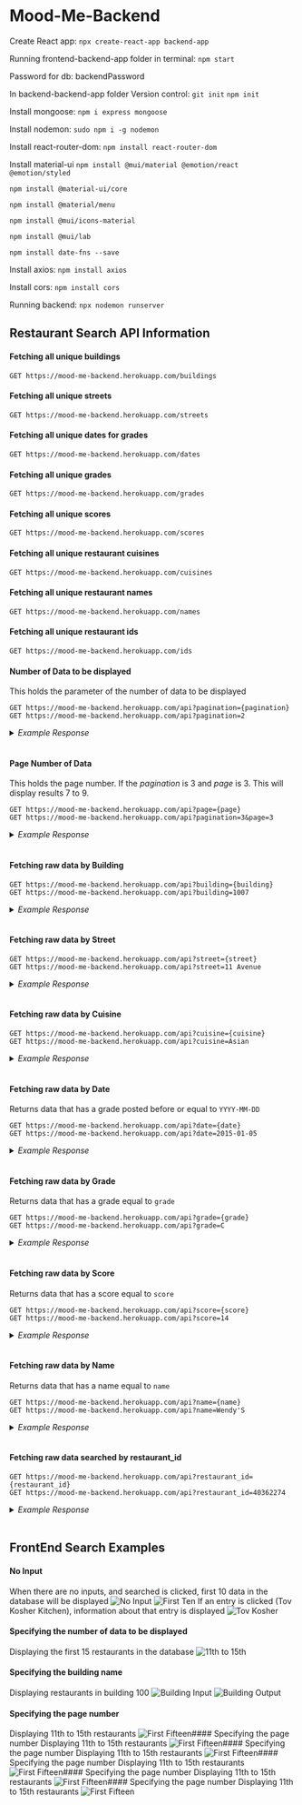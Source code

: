 # Mood-Me-Backend

Create React app: 
`npx create-react-app backend-app`

Running frontend-backend-app folder in terminal: 
`npm start`

Password for db: 
backendPassword

In backend-backend-app folder
Version control:
`git init`
`npm init`

Install mongoose: 
`npm i express mongoose`

Install nodemon: 
`sudo npm i -g nodemon`

Install react-router-dom:
`npm install react-router-dom`

Install material-ui
`npm install @mui/material @emotion/react @emotion/styled`

`npm install @material-ui/core`

`npm install @material/menu`

`npm install @mui/icons-material`

`npm install @mui/lab`

`npm install date-fns --save`

Install axios: 
`npm install axios`

Install cors: 
`npm install cors`

Running backend:
`npx nodemon runserver` 

## Restaurant Search API Information 

#### Fetching all unique buildings
```http
GET https://mood-me-backend.herokuapp.com/buildings
```

#### Fetching all unique streets
```http
GET https://mood-me-backend.herokuapp.com/streets
```

#### Fetching all unique dates for grades
```http
GET https://mood-me-backend.herokuapp.com/dates
```

#### Fetching all unique grades
```http
GET https://mood-me-backend.herokuapp.com/grades
```

#### Fetching all unique scores
```http
GET https://mood-me-backend.herokuapp.com/scores
```

#### Fetching all unique restaurant cuisines
```http
GET https://mood-me-backend.herokuapp.com/cuisines
```

#### Fetching all unique restaurant names
```http
GET https://mood-me-backend.herokuapp.com/names
```

#### Fetching all unique restaurant ids
```http
GET https://mood-me-backend.herokuapp.com/ids
```

#### Number of Data to be displayed
This holds the parameter of the number of data to be displayed
```http
GET https://mood-me-backend.herokuapp.com/api?pagination={pagination}
GET https://mood-me-backend.herokuapp.com/api?pagination=2
```

<details>
  <summary><i>Example Response</i></summary>

```JSON
{
    "data": [{
        "address": {
            "building": "97-22",
            "street": "63 Road"
        },
        "_id": "5eb3d668b31de5d588f4292f",
        "cuisine": "Jewish/Kosher",
        "grades": [
            {
                "_id": "62088ae6408448377263c2a7",
                "date": "2014-11-24T00:00:00.000Z",
                "grade": "Z",
                "score": 20
            },
            {
                "_id": "62088ae6408448377263c2a8",
                "date": "2013-01-17T00:00:00.000Z",
                "grade": "A",
                "score": 13
            },
            {
                "_id": "62088ae6408448377263c2a9",
                "date": "2012-08-02T00:00:00.000Z",
                "grade": "A",
                "score": 13
            },
            {
                "_id": "62088ae6408448377263c2aa",
                "date": "2011-12-15T00:00:00.000Z",
                "grade": "B",
                "score": 25
            }
        ],
        "name": "Tov Kosher Kitchen",
        "restaurant_id": "40356068"
    },
    {
        "address": {
            "building": "469",
            "street": "Flatbush Avenue"
        },
        "_id": "5eb3d668b31de5d588f4292d",
        "cuisine": "Hamburgers",
        "grades": [
            {
                "_id": "62088ae6408448377263c2ab",
                "date": "2014-12-30T00:00:00.000Z",
                "grade": "A",
                "score": 8
            },
            {
                "_id": "62088ae6408448377263c2ac",
                "date": "2014-07-01T00:00:00.000Z",
                "grade": "B",
                "score": 23
            },
            {
                "_id": "62088ae6408448377263c2ad",
                "date": "2013-04-30T00:00:00.000Z",
                "grade": "A",
                "score": 12
            },
            {
                "_id": "62088ae6408448377263c2ae",
                "date": "2012-05-08T00:00:00.000Z",
                "grade": "A",
                "score": 12
            }
        ],
        "name": "Wendy'S",
        "restaurant_id": "30112340"
    }]
}
```

</details>
<br>

#### Page Number of Data
This holds the page number. If the <i>pagination</i> is 3 and <i>page</i> is 3. This will display results 7 to 9. 
```http
GET https://mood-me-backend.herokuapp.com/api?page={page}
GET https://mood-me-backend.herokuapp.com/api?pagination=3&page=3
```
<details>
  <summary><i>Example Response</i></summary>

```JSON
{
    "data": [{
        "address": {
            "building": "1839",
            "street": "Nostrand Avenue"
        },
        "_id": "5eb3d668b31de5d588f42932",
        "cuisine": "Ice Cream, Gelato, Yogurt, Ices",
        "grades": [
            {
                "_id": "62088f5ceebf85aed2b973a2",
                "date": "2014-07-14T00:00:00.000Z",
                "grade": "A",
                "score": 12
            },
            {
                "_id": "62088f5ceebf85aed2b973a3",
                "date": "2013-07-10T00:00:00.000Z",
                "grade": "A",
                "score": 8
            },
            {
                "_id": "62088f5ceebf85aed2b973a4",
                "date": "2012-07-11T00:00:00.000Z",
                "grade": "A",
                "score": 5
            },
            {
                "_id": "62088f5ceebf85aed2b973a5",
                "date": "2012-02-23T00:00:00.000Z",
                "grade": "A",
                "score": 8
            }
        ],
        "name": "Taste The Tropics Ice Cream",
        "restaurant_id": "40356731"
    },
    {
        "address": {
            "building": "7715",
            "street": "18 Avenue"
        },
        "_id": "5eb3d668b31de5d588f42934",
        "cuisine": "American",
        "grades": [
            {
                "_id": "62088f5ceebf85aed2b973a6",
                "date": "2014-04-16T00:00:00.000Z",
                "grade": "A",
                "score": 5
            },
            {
                "_id": "62088f5ceebf85aed2b973a7",
                "date": "2013-04-23T00:00:00.000Z",
                "grade": "A",
                "score": 2
            },
            {
                "_id": "62088f5ceebf85aed2b973a8",
                "date": "2012-04-24T00:00:00.000Z",
                "grade": "A",
                "score": 5
            },
            {
                "_id": "62088f5ceebf85aed2b973a9",
                "date": "2011-12-16T00:00:00.000Z",
                "grade": "A",
                "score": 2
            }
        ],
        "name": "C & C Catering Service",
        "restaurant_id": "40357437"
    },
    {
        "address": {
            "building": "1",
            "street": "East   66 Street"
        },
        "_id": "5eb3d668b31de5d588f42937",
        "cuisine": "American",
        "grades": [
            {
                "_id": "62088f5ceebf85aed2b973aa",
                "date": "2014-05-07T00:00:00.000Z",
                "grade": "A",
                "score": 3
            },
            {
                "_id": "62088f5ceebf85aed2b973ab",
                "date": "2013-05-03T00:00:00.000Z",
                "grade": "A",
                "score": 4
            },
            {
                "_id": "62088f5ceebf85aed2b973ac",
                "date": "2012-04-30T00:00:00.000Z",
                "grade": "A",
                "score": 6
            },
            {
                "_id": "62088f5ceebf85aed2b973ad",
                "date": "2011-12-27T00:00:00.000Z",
                "grade": "A",
                "score": 0
            }
        ],
        "name": "1 East 66Th Street Kitchen",
        "restaurant_id": "40359480"
    }]
}
```

</details>
<br>

#### Fetching raw data by Building
```http
GET https://mood-me-backend.herokuapp.com/api?building={building}
GET https://mood-me-backend.herokuapp.com/api?building=1007
```
<details>
  <summary><i>Example Response</i></summary>

```JSON
{
    "data": {
        "address": {
            "building": "1007",
            "street": "Morris Park Ave"
        },
        "_id": "5eb3d668b31de5d588f4292e",
        "cuisine": "Bakery",
        "grades": [
            {
                "_id": "620890cceebf85aed2b973b9",
                "date": "2014-03-03T00:00:00.000Z",
                "grade": "A",
                "score": 2
            },
            {
                "_id": "620890cceebf85aed2b973ba",
                "date": "2013-09-11T00:00:00.000Z",
                "grade": "A",
                "score": 6
            },
            {
                "_id": "620890cceebf85aed2b973bb",
                "date": "2013-01-24T00:00:00.000Z",
                "grade": "A",
                "score": 10
            },
            {
                "_id": "620890cceebf85aed2b973bc",
                "date": "2011-11-23T00:00:00.000Z",
                "grade": "A",
                "score": 9
            },
            {
                "_id": "620890cceebf85aed2b973bd",
                "date": "2011-03-10T00:00:00.000Z",
                "grade": "B",
                "score": 14
            }
        ],
        "name": "Morris Park Bake Shop",
        "restaurant_id": "30075445"
    }
}
```
</details>
<br>

#### Fetching raw data by Street
```http
GET https://mood-me-backend.herokuapp.com/api?street={street}
GET https://mood-me-backend.herokuapp.com/api?street=11 Avenue
```
<details>
  <summary><i>Example Response</i></summary>

```JSON
{
    "data": {
        "address": {
            "building": "6522",
            "street": "11 Avenue"
        },
        "_id": "5eb3d668b31de5d588f4327e",
        "cuisine": "Italian",
        "grades": [
            {
                "_id": "6208917aeebf85aed2b973dc",
                "date": "2014-04-04T00:00:00.000Z",
                "grade": "A",
                "score": 7
            },
            {
                "_id": "6208917aeebf85aed2b973dd",
                "date": "2013-03-26T00:00:00.000Z",
                "grade": "A",
                "score": 9
            },
            {
                "_id": "6208917aeebf85aed2b973de",
                "date": "2012-10-19T00:00:00.000Z",
                "grade": "A",
                "score": 4
            },
            {
                "_id": "6208917aeebf85aed2b973df",
                "date": "2012-03-27T00:00:00.000Z",
                "grade": "A",
                "score": 11
            }
        ],
        "name": "La Sorrentina Ristorante",
        "restaurant_id": "40650407"
    }
}
```

</details>
<br>

#### Fetching raw data by Cuisine
```http
GET https://mood-me-backend.herokuapp.com/api?cuisine={cuisine}
GET https://mood-me-backend.herokuapp.com/api?cuisine=Asian
```
<details>
  <summary><i>Example Response</i></summary>

```JSON
{
  "data": {
        "address": {
            "building": "51",
            "street": "West 52 Street"
        },
        "_id": "5eb3d668b31de5d588f42b9f",
        "cuisine": "Asian",
        "grades": [
            {
                "_id": "6208920ceebf85aed2b973ff",
                "date": "2014-08-12T00:00:00.000Z",
                "grade": "A",
                "score": 11
            },
            {
                "_id": "6208920ceebf85aed2b97400",
                "date": "2013-08-27T00:00:00.000Z",
                "grade": "A",
                "score": 9
            },
            {
                "_id": "6208920ceebf85aed2b97401",
                "date": "2013-04-03T00:00:00.000Z",
                "grade": "B",
                "score": 18
            },
            {
                "_id": "6208920ceebf85aed2b97402",
                "date": "2012-09-20T00:00:00.000Z",
                "grade": "A",
                "score": 12
            },
            {
                "_id": "6208920ceebf85aed2b97403",
                "date": "2011-08-17T00:00:00.000Z",
                "grade": "A",
                "score": 2
            }
        ],
        "name": "China Grill",
        "restaurant_id": "40386481"
    }
}
```

</details>
<br>

#### Fetching raw data by Date
Returns data that has a grade posted before or equal to `YYYY-MM-DD`
```http
GET https://mood-me-backend.herokuapp.com/api?date={date}
GET https://mood-me-backend.herokuapp.com/api?date=2015-01-05
```
<details>
  <summary><i>Example Response</i></summary>

```JSON
{
  "data": {
        "address": {
            "building": "203",
            "street": "Giffords Lane"
        },
        "_id": "5eb3d668b31de5d588f4295d",
        "cuisine": "Delicatessen",
        "grades": [
            {
                "_id": "620894ed1ce282c6e00a3d0a",
                "date": "2015-01-05T00:00:00.000Z",
                "grade": "A",
                "score": 4
            },
            {
                "_id": "620894ed1ce282c6e00a3d0b",
                "date": "2014-09-11T00:00:00.000Z",
                "grade": "C",
                "score": 39
            },
            {
                "_id": "620894ed1ce282c6e00a3d0c",
                "date": "2014-03-20T00:00:00.000Z",
                "grade": "A",
                "score": 12
            },
            {
                "_id": "620894ed1ce282c6e00a3d0d",
                "date": "2013-01-24T00:00:00.000Z",
                "grade": "A",
                "score": 13
            },
            {
                "_id": "620894ed1ce282c6e00a3d0e",
                "date": "2012-05-23T00:00:00.000Z",
                "grade": "A",
                "score": 10
            }
        ],
        "name": "B & M Hot Bagel & Grocery",
        "restaurant_id": "40364299"
    }
}
```
</details>
<br>

#### Fetching raw data by Grade 
Returns data that has a grade equal to `grade`
```http
GET https://mood-me-backend.herokuapp.com/api?grade={grade}
GET https://mood-me-backend.herokuapp.com/api?grade=C
```
<details>
  <summary><i>Example Response</i></summary>

```JSON
{
  "data": {
        "address": {
            "building": "0",
            "street": "Guardia Airport Parking"
        },
        "_id": "5eb3d668b31de5d588f4295a",
        "cuisine": "American",
        "grades": [
            {
                "_id": "620893e8b748ad566dd27489",
                "date": "2014-05-16T00:00:00.000Z",
                "grade": "A",
                "score": 9
            },
            {
                "_id": "620893e8b748ad566dd2748a",
                "date": "2013-05-10T00:00:00.000Z",
                "grade": "A",
                "score": 10
            },
            {
                "_id": "620893e8b748ad566dd2748b",
                "date": "2012-05-15T00:00:00.000Z",
                "grade": "A",
                "score": 9
            },
            {
                "_id": "620893e8b748ad566dd2748c",
                "date": "2011-11-02T00:00:00.000Z",
                "grade": "C",
                "score": 32
            }
        ],
        "name": "Terminal Cafe/Yankee Clipper",
        "restaurant_id": "40364262"
    }
}
```

</details>
<br>

#### Fetching raw data by Score
Returns data that has a score equal to `score`
```http
GET https://mood-me-backend.herokuapp.com/api?score={score}
GET https://mood-me-backend.herokuapp.com/api?score=14
```
<details>
  <summary><i>Example Response</i></summary>

```JSON
{
  "data": {
        "address": {
            "building": "405",
            "street": "East   52 Street"
        },
        "_id": "5eb3d668b31de5d588f42994",
        "cuisine": "French",
        "grades": [
            {
                "_id": "620896191ce282c6e00a3d40",
                "date": "2014-07-14T00:00:00.000Z",
                "grade": "B",
                "score": 14
            },
            {
                "_id": "620896191ce282c6e00a3d41",
                "date": "2013-12-02T00:00:00.000Z",
                "grade": "A",
                "score": 12
            },
            {
                "_id": "620896191ce282c6e00a3d42",
                "date": "2013-04-08T00:00:00.000Z",
                "grade": "B",
                "score": 22
            },
            {
                "_id": "620896191ce282c6e00a3d43",
                "date": "2012-09-17T00:00:00.000Z",
                "grade": "A",
                "score": 12
            },
            {
                "_id": "620896191ce282c6e00a3d44",
                "date": "2012-04-03T00:00:00.000Z",
                "grade": "A",
                "score": 12
            }
        ],
        "name": "Le Perigord",
        "restaurant_id": "40365414"
    }
}
```

</details>
<br>

#### Fetching raw data by Name
Returns data that has a name equal to `name`
```http
GET https://mood-me-backend.herokuapp.com/api?name={name}
GET https://mood-me-backend.herokuapp.com/api?name=Wendy'S
```
<details>
  <summary><i>Example Response</i></summary>

```JSON
{
  "data": {
        "address": {
            "building": "138-41",
            "street": "Jamaica Avenue"
        },
        "_id": "5eb3d668b31de5d588f43086",
        "cuisine": "Hamburgers",
        "grades": [
            {
                "_id": "620897111ce282c6e00a3d82",
                "date": "2014-04-07T00:00:00.000Z",
                "grade": "A",
                "score": 12
            },
            {
                "_id": "620897111ce282c6e00a3d83",
                "date": "2013-04-11T00:00:00.000Z",
                "grade": "A",
                "score": 13
            },
            {
                "_id": "620897111ce282c6e00a3d84",
                "date": "2012-04-02T00:00:00.000Z",
                "grade": "A",
                "score": 9
            },
            {
                "_id": "620897111ce282c6e00a3d85",
                "date": "2011-04-21T00:00:00.000Z",
                "grade": "A",
                "score": 7
            }
        ],
        "name": "Wendy'S",
        "restaurant_id": "40568945"
    }
}
```

</details>
<br>

#### Fetching raw data searched by restaurant_id
```http
GET https://mood-me-backend.herokuapp.com/api?restaurant_id={restaurant_id}
GET https://mood-me-backend.herokuapp.com/api?restaurant_id=40362274
```
<details>
  <summary><i>Example Response</i></summary>

```JSON
{
  "data": {
        "address": {
            "building": "18",
            "street": "West Houston Street"
        },
        "_id": "5eb3d668b31de5d588f42943",
        "cuisine": "American",
        "grades": [
            {
                "_id": "62089871c9effd8f8a070950",
                "date": "2014-04-03T00:00:00.000Z",
                "grade": "A",
                "score": 9
            },
            {
                "_id": "62089871c9effd8f8a070951",
                "date": "2013-04-05T00:00:00.000Z",
                "grade": "A",
                "score": 4
            },
            {
                "_id": "62089871c9effd8f8a070952",
                "date": "2012-03-21T00:00:00.000Z",
                "grade": "A",
                "score": 13
            },
            {
                "_id": "62089871c9effd8f8a070953",
                "date": "2011-04-27T00:00:00.000Z",
                "grade": "A",
                "score": 5
            }
        ],
        "name": "Angelika Film Center",
        "restaurant_id": "40362274"
    }
}
```

</details>
<br>

## FrontEnd Search Examples 

#### No Input 
When there are no inputs, and searched is clicked, first 10 data in the database will be displayed
![No Input](/Images/noInput.png "Sample No Input")
![First Ten](/Images/firstTen.png "First Ten Outputs")
If an entry is clicked (Tov Kosher Kitchen), information about that entry is displayed
![Tov Kosher](/Images/TovKosher.png "Tov Kosher Information")

#### Specifying the number of data to be displayed 
Displaying the first 15 restaurants in the database
![11th to 15th](/Images/11to15.png "11th to 15th")

#### Specifying the building name
Displaying restaurants in building 100
![Building Input](/Images/buildingInput.png "Building Input")
![Building Output](/Images/buildingOutput.png "Building Output")

#### Specifying the page number 
Displaying 11th to 15th restaurants 
![First Fifteen](/Images/.png "First Fifteen")#### Specifying the page number 
Displaying 11th to 15th restaurants 
![First Fifteen](/Images/.png "First Fifteen")#### Specifying the page number 
Displaying 11th to 15th restaurants 
![First Fifteen](/Images/.png "First Fifteen")#### Specifying the page number 
Displaying 11th to 15th restaurants 
![First Fifteen](/Images/.png "First Fifteen")#### Specifying the page number 
Displaying 11th to 15th restaurants 
![First Fifteen](/Images/.png "First Fifteen")#### Specifying the page number 
Displaying 11th to 15th restaurants 
![First Fifteen](/Images/.png "First Fifteen")

